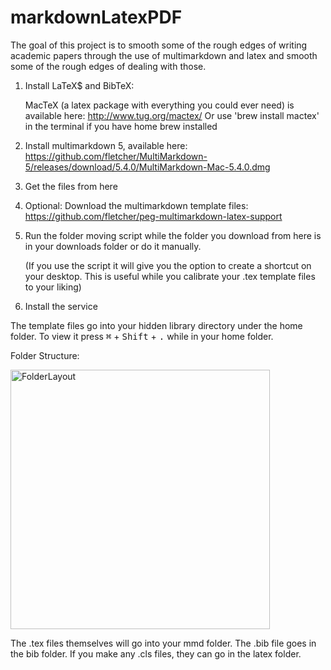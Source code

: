 # markdownLatexPDF

The goal of this project is to smooth some of the rough edges of writing academic papers through the use of multimarkdown and latex and smooth some of the rough edges of dealing with those.  

1. Install LaTeX$ and BibTeX:

   MacTeX (a latex package with everything you could ever need) is available here: http://www.tug.org/mactex/
   Or use 'brew install mactex' in the terminal if you have home brew installed

2. Install multimarkdown 5, available here: https://github.com/fletcher/MultiMarkdown-5/releases/download/5.4.0/MultiMarkdown-Mac-5.4.0.dmg

3. Get the files from here

4. Optional: Download the multimarkdown template files: https://github.com/fletcher/peg-multimarkdown-latex-support

5. Run the folder moving script while the folder you download from here is in your downloads folder or do it manually. 

   (If you use the script it will give you the option to create a shortcut on your desktop. This is useful while you calibrate your .tex template files to your liking)

6. Install the service

The template files go into your hidden library directory under the home folder. To view it press <kbd>⌘</kbd> + <kbd>Shift</kbd> + <kbd>.</kbd> while in your home folder. 

Folder Structure:

<img width="415" alt="FolderLayout" src="https://user-images.githubusercontent.com/84057259/119235024-b9abed80-baed-11eb-94b2-970b3a56c860.png">

The .tex files themselves will go into your mmd folder. The .bib file goes in the bib folder. If you make any .cls files, they can go in the latex folder.


